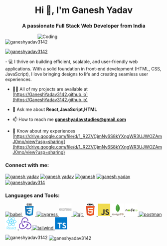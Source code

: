 <h1 align="center">Hi 👋, I'm Ganesh Yadav</h1>
<h3 align="center">A passionate Full Stack Web Developer from India</h3>
<div display="flex">
<img align="right" alt="Coding" width="400" src="https://gifdb.com/images/featured/hacker-lj7znezbwb0nuba4.gif" alt="Ganesh Yadav" />
<p align="left"> <img src="https://komarev.com/ghpvc/?username=ganeshyadav3142&label=Profile%20views&color=0e75b6&style=flat" alt="ganeshyadav3142" /> </p>

<p align="left"> <a href="https://github.com/ryo-ma/github-profile-trophy"><img src="https://github-profile-trophy.vercel.app/?username=ganeshyadav3142" alt="ganeshyadav3142" /></a> </p>
</div>
- 💻 I thrive on building efficient, scalable, and user-friendly web applications. With a solid foundation in front-end development (HTML, CSS, JavaScript), I love bringing designs to life and creating seamless user experiences.

- 👨‍💻 All of my projects are available at [https://GaneshYadav3142.github.io](https://GaneshYadav3142.github.io)

- 💬 Ask me about **React,JavaScript,HTML**

- 📫 How to reach me **ganeshyadavstudies@gmail.com**

- 📄 Know about my experiences [https://drive.google.com/file/d/1_R2ZVCjmNy6S8kYXngWR3UJWOZAmJ0mo/view?usp=sharing](https://drive.google.com/file/d/1_R2ZVCjmNy6S8kYXngWR3UJWOZAmJ0mo/view?usp=sharing)

<h3 align="left">Connect with me:</h3>
<p align="left">
<a href="https://codepen.io/ganesh yadav" target="blank"><img align="center" src="https://raw.githubusercontent.com/rahuldkjain/github-profile-readme-generator/master/src/images/icons/Social/codepen.svg" alt="ganesh yadav" height="30" width="40" /></a>
<a href="https://linkedin.com/in/ganesh yadav" target="blank"><img align="center" src="https://raw.githubusercontent.com/rahuldkjain/github-profile-readme-generator/master/src/images/icons/Social/linked-in-alt.svg" alt="ganesh yadav" height="30" width="40" /></a>
<a href="https://codesandbox.com/ganesh" target="blank"><img align="center" src="https://raw.githubusercontent.com/rahuldkjain/github-profile-readme-generator/master/src/images/icons/Social/codesandbox.svg" alt="ganesh" height="30" width="40" /></a>
<a href="https://www.hackerrank.com/ganesh yadav" target="blank"><img align="center" src="https://raw.githubusercontent.com/rahuldkjain/github-profile-readme-generator/master/src/images/icons/Social/hackerrank.svg" alt="ganesh yadav" height="30" width="40" /></a>
<a href="https://www.leetcode.com/ganeshyadav314" target="blank"><img align="center" src="https://raw.githubusercontent.com/rahuldkjain/github-profile-readme-generator/master/src/images/icons/Social/leet-code.svg" alt="ganeshyadav314" height="30" width="40" /></a>
</p>

<h3 align="left">Languages and Tools:</h3>
<p align="left"> <a href="https://babeljs.io/" target="_blank" rel="noreferrer"> <img src="https://www.vectorlogo.zone/logos/babeljs/babeljs-icon.svg" alt="babel" width="40" height="40"/> </a> <a href="https://www.w3schools.com/css/" target="_blank" rel="noreferrer"> <img src="https://raw.githubusercontent.com/devicons/devicon/master/icons/css3/css3-original-wordmark.svg" alt="css3" width="40" height="40"/> </a> <a href="https://www.cypress.io" target="_blank" rel="noreferrer"> <img src="https://raw.githubusercontent.com/simple-icons/simple-icons/6e46ec1fc23b60c8fd0d2f2ff46db82e16dbd75f/icons/cypress.svg" alt="cypress" width="40" height="40"/> </a> <a href="https://expressjs.com" target="_blank" rel="noreferrer"> <img src="https://raw.githubusercontent.com/devicons/devicon/master/icons/express/express-original-wordmark.svg" alt="express" width="40" height="40"/> </a> <a href="https://git-scm.com/" target="_blank" rel="noreferrer"> <img src="https://www.vectorlogo.zone/logos/git-scm/git-scm-icon.svg" alt="git" width="40" height="40"/> </a> <a href="https://www.w3.org/html/" target="_blank" rel="noreferrer"> <img src="https://raw.githubusercontent.com/devicons/devicon/master/icons/html5/html5-original-wordmark.svg" alt="html5" width="40" height="40"/> </a> <a href="https://developer.mozilla.org/en-US/docs/Web/JavaScript" target="_blank" rel="noreferrer"> <img src="https://raw.githubusercontent.com/devicons/devicon/master/icons/javascript/javascript-original.svg" alt="javascript" width="40" height="40"/> </a> <a href="https://www.mongodb.com/" target="_blank" rel="noreferrer"> <img src="https://raw.githubusercontent.com/devicons/devicon/master/icons/mongodb/mongodb-original-wordmark.svg" alt="mongodb" width="40" height="40"/> </a> <a href="https://nodejs.org" target="_blank" rel="noreferrer"> <img src="https://raw.githubusercontent.com/devicons/devicon/master/icons/nodejs/nodejs-original-wordmark.svg" alt="nodejs" width="40" height="40"/> </a> <a href="https://postman.com" target="_blank" rel="noreferrer"> <img src="https://www.vectorlogo.zone/logos/getpostman/getpostman-icon.svg" alt="postman" width="40" height="40"/> </a> <a href="https://reactjs.org/" target="_blank" rel="noreferrer"> <img src="https://raw.githubusercontent.com/devicons/devicon/master/icons/react/react-original-wordmark.svg" alt="react" width="40" height="40"/> </a> <a href="https://redux.js.org" target="_blank" rel="noreferrer"> <img src="https://raw.githubusercontent.com/devicons/devicon/master/icons/redux/redux-original.svg" alt="redux" width="40" height="40"/> </a> <a href="https://tailwindcss.com/" target="_blank" rel="noreferrer"> <img src="https://www.vectorlogo.zone/logos/tailwindcss/tailwindcss-icon.svg" alt="tailwind" width="40" height="40"/> </a> <a href="https://www.typescriptlang.org/" target="_blank" rel="noreferrer"> <img src="https://raw.githubusercontent.com/devicons/devicon/master/icons/typescript/typescript-original.svg" alt="typescript" width="40" height="40"/> </a> </p>

<p><img align="left" src="https://github-readme-stats.vercel.app/api/top-langs?username=ganeshyadav3142&show_icons=true&locale=en&layout=compact" alt="ganeshyadav3142" /></p>

<p>&nbsp;<img align="center" src="https://github-readme-stats.vercel.app/api?username=ganeshyadav3142&show_icons=true&locale=en" alt="ganeshyadav3142" /></p>


